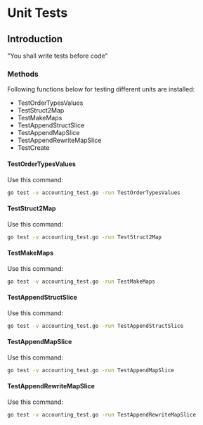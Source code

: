 # Unit Tests #

## Introduction ##

"You shall write tests before code"

### Methods ###

Following functions below for testing different units are installed:

* TestOrderTypesValues
* TestStruct2Map
* TestMakeMaps
* TestAppendStructSlice
* TestAppendMapSlice
* TestAppendRewriteMapSlice
* TestCreate

#### TestOrderTypesValues ####

Use this command:

```sh
go test -v accounting_test.go -run TestOrderTypesValues
```

#### TestStruct2Map ####

Use this command:

```sh
go test -v accounting_test.go -run TestStruct2Map
```

#### TestMakeMaps ####

Use this command:

```sh
go test -v accounting_test.go -run TestMakeMaps
```

#### TestAppendStructSlice ####

Use this command:

```sh
go test -v accounting_test.go -run TestAppendStructSlice
```

#### TestAppendMapSlice ####

Use this command:

```sh
go test -v accounting_test.go -run TestAppendMapSlice
```

#### TestAppendRewriteMapSlice ####

Use this command:

```sh
go test -v accounting_test.go -run TestAppendRewriteMapSlice
```
